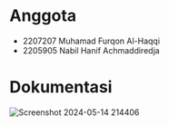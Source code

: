 # Anggota
- 2207207 Muhamad Furqon Al-Haqqi
- 2205905 Nabil Hanif Achmaddiredja

# Dokumentasi
![Screenshot 2024-05-14 214406](https://github.com/FRQNC/TP3PROVIS2024C1/assets/53359844/e1d212d9-9232-4552-bc2a-e989dd0fb8d1)
